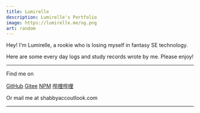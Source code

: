 ```yaml
---
title: Lumirelle
description: Lumirelle's Portfolio
image: https://lumirelle.me/og.png
art: random
---
```


Hey! I'm Lumirelle, a rookie who is losing myself in fantasy SE technology.

Here are some every day logs and study records wrote by me. Please enjoy!

<div flex-auto />

---

Find me on

<p flex="~ gap-2 wrap" class="mt--2!">
  <a href="https://github.com/Lumirelle" target="_blank"><span op75 i-simple-icons-github /> GitHub</a>
  <a href="https://gitee.com/Lumirelle" target="_blank"><span op75 i-simple-icons-gitee /> Gitee</a>
  <a href="https://www.npmjs.com/~shabbyacc" target="_blank"><span op75 i-simple-icons-npm /> NPM</a>
  <a href="https://space.bilibili.com/552355730" target="_blank"><span op75 i-simple-icons-bilibili /> 哔哩哔哩</a>
</p>

Or mail me at <span font-mono>shabbyacc<span i-carbon-at/>outlook.com</span>

---

<SponsorButtons />
